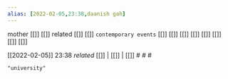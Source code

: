 ```yaml
---
alias: [2022-02-05,23:38,daanish gah]
---
```

 mother [[]] [[]]
 related [[]] [[]]
 `contemporary events` [[]] [[]] [[]] [[]] [[]] [[]] [[]] [[]]

[[2022-02-05]] 23:38 _related_ [[]] | [[]] | [[]] # # #

```query
"university"
```